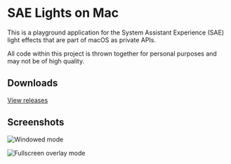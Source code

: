 # SAE Lights on Mac

This is a playground application for the System Assistant Experience (SAE) light effects that are part of macOS as private APIs.

All code within this project is thrown together for personal purposes and may not be of high quality.

## Downloads

[View releases](https://github.com/xezrunner/SAELightsOnMac/releases)

## Screenshots

![Windowed mode](https://github.com/user-attachments/assets/53a364ad-74cf-47f7-8bfb-3fe51a33deb3)

![Fullscreen overlay mode](https://github.com/user-attachments/assets/1cf9971f-da60-46b3-8ef0-5d2f18fa763b)
